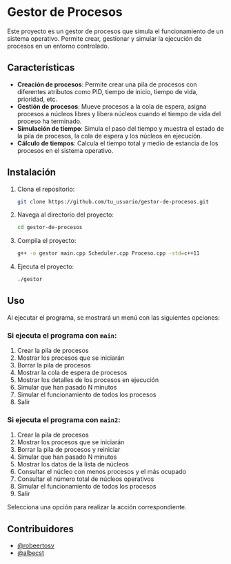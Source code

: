 # Gestor de Procesos

Este proyecto es un gestor de procesos que simula el funcionamiento de un sistema operativo. Permite crear, gestionar y simular la ejecución de procesos en un entorno controlado.

## Características

- **Creación de procesos**: Permite crear una pila de procesos con diferentes atributos como PID, tiempo de inicio, tiempo de vida, prioridad, etc.
- **Gestión de procesos**: Mueve procesos a la cola de espera, asigna procesos a núcleos libres y libera núcleos cuando el tiempo de vida del proceso ha terminado.
- **Simulación de tiempo**: Simula el paso del tiempo y muestra el estado de la pila de procesos, la cola de espera y los núcleos en ejecución.
- **Cálculo de tiempos**: Calcula el tiempo total y medio de estancia de los procesos en el sistema operativo.

## Instalación

1. Clona el repositorio:
    ```sh
    git clone https://github.com/tu_usuario/gestor-de-procesos.git
    ```
2. Navega al directorio del proyecto:
    ```sh
    cd gestor-de-procesos
    ```
3. Compila el proyecto:
    ```sh
    g++ -o gestor main.cpp Scheduler.cpp Proceso.cpp -std=c++11
    ```
4. Ejecuta el proyecto:
    ```sh
    ./gestor
    ```

## Uso

Al ejecutar el programa, se mostrará un menú con las siguientes opciones:

### Si ejecuta el programa con `main`:
1. Crear la pila de procesos
2. Mostrar los procesos que se iniciarán
3. Borrar la pila de procesos
4. Mostrar la cola de espera de procesos
5. Mostrar los detalles de los procesos en ejecución
6. Simular que han pasado N minutos
7. Simular el funcionamiento de todos los procesos
0. Salir

### Si ejecuta el programa con `main2`:
1. Crear la pila de procesos
2. Mostrar los procesos que se iniciarán
3. Borrar la pila de procesos y reiniciar
4. Simular que han pasado N minutos
5. Mostrar los datos de la lista de núcleos
6. Consultar el núcleo con menos procesos y el más ocupado
7. Consultar el número total de núcleos operativos
8. Simular el funcionamiento de todos los procesos
0. Salir

Selecciona una opción para realizar la acción correspondiente.

## Contribuidores

- [@robeertosv](https://github.com/robeertosv)
- [@albecst](https://github.com/albecst)